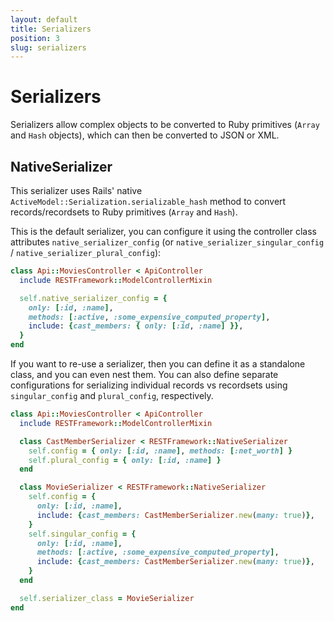 ```yaml
---
layout: default
title: Serializers
position: 3
slug: serializers
---
```

# Serializers

Serializers allow complex objects to be converted to Ruby primitives (`Array` and `Hash` objects),
which can then be converted to JSON or XML.

## NativeSerializer

This serializer uses Rails' native `ActiveModel::Serialization.serializable_hash` method to convert
records/recordsets to Ruby primitives (`Array` and `Hash`).

This is the default serializer, you can configure it using the controller class attributes
`native_serializer_config` (or `native_serializer_singular_config` /
`native_serializer_plural_config`):

```ruby
class Api::MoviesController < ApiController
  include RESTFramework::ModelControllerMixin

  self.native_serializer_config = {
    only: [:id, :name],
    methods: [:active, :some_expensive_computed_property],
    include: {cast_members: { only: [:id, :name] }},
  }
end
```

If you want to re-use a serializer, then you can define it as a standalone class, and you can even
nest them. You can also define separate configurations for serializing individual records vs
recordsets using `singular_config` and `plural_config`, respectively.

```ruby
class Api::MoviesController < ApiController
  include RESTFramework::ModelControllerMixin

  class CastMemberSerializer < RESTFramework::NativeSerializer
    self.config = { only: [:id, :name], methods: [:net_worth] }
    self.plural_config = { only: [:id, :name] }
  end

  class MovieSerializer < RESTFramework::NativeSerializer
    self.config = {
      only: [:id, :name],
      include: {cast_members: CastMemberSerializer.new(many: true)},
    }
    self.singular_config = {
      only: [:id, :name],
      methods: [:active, :some_expensive_computed_property],
      include: {cast_members: CastMemberSerializer.new(many: true)},
    }
  end

  self.serializer_class = MovieSerializer
end
```
